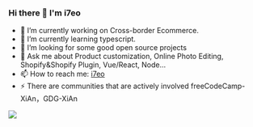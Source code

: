 ### Hi there 👋   I'm i7eo
<!-- **i7eo/i7eo** is a ✨ _special_ ✨ repository because its `README.md` (this file) appears on your GitHub profile. 
- 👯 I’m looking to collaborate on ...
- 😄 Pronouns: ...
-->

- 🔭 I’m currently working on Cross-border Ecommerce.
- 🌱 I’m currently learning typescript.
- 🤔 I’m looking for some good open source projects
- 💬 Ask me about Product customization, Online Photo Editing, Shopify&Shopify Plugin, Vue/React, Node...
- 📫 How to reach me: [i7eo](https://i7eo.com/about/)
- ⚡ There are communities that are actively involved freeCodeCamp-XiAn，GDG-XiAn


<img align="left" src="https://github-readme-stats.vercel.app/api?username=i7eo&count_private=true&show_icons=true&theme=nightowl" />

